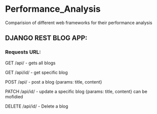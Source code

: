 # Performance_Analysis
Comparision of different web frameworks for their performance analysis

## DJANGO REST BLOG APP:
### Requests URL:

GET /api/ - gets all blogs

GET /api/id/ - get specific blog
  
POST /api/ - post a blog {params: title, content}

PATCH /api/id/ - update a specific blog {params: title, content} can be mofidied
  
DELETE /api/id/ - Delete a blog 

